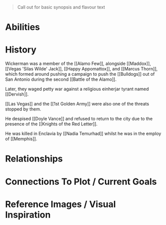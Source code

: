 > Call out for basic synopsis and flavour text

# Abilities

# History
Wickerman was a member of the [[Alamo Few]], alongside [[Maddox]], [[Vegas 'Silas Wilde' Jack]], [[Happy Appomattox]], and [[Marcus Thorn]], which formed around pushing a campaign to push the [[Bulldogs]] out of San Antonio during the second [[Battle of the Alamo]].

Later, they waged petty war against a religious einherjar tyrant named [[Dervish]].

[[Las Vegas]] and the [[1st Golden Army]] were also one of the threats stopped by them.

He despised [[Doyle Vance]] and refused to return to the city due to the presence of the [[Knights of the Red Letter]].

He was killed in Enclavia by [[Nadia Temurhad]] whilst he was in the employ of [[Memphis]].

# Relationships

# Connections To Plot / Current Goals

# Reference Images / Visual Inspiration